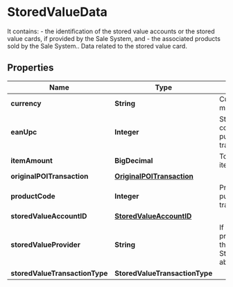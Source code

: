 

# StoredValueData

It contains: - the identification of the stored value accounts or the stored value cards, if provided by the Sale System, and - the associated products sold by the Sale System.. Data related to the stored value card.

## Properties

| Name | Type | Description | Notes |
|------------ | ------------- | ------------- | -------------|
|**currency** | **String** | Currency of a monetary amount. |  [optional] |
|**eanUpc** | **Integer** | Standard product code of item purchased with the transaction. |  [optional] |
|**itemAmount** | **BigDecimal** | Total amount of the item line. |  [optional] |
|**originalPOITransaction** | [**OriginalPOITransaction**](OriginalPOITransaction.md) |  |  [optional] |
|**productCode** | **Integer** | Product code of item purchased with the transaction. |  [optional] |
|**storedValueAccountID** | [**StoredValueAccountID**](StoredValueAccountID.md) |  |  [optional] |
|**storedValueProvider** | **String** | If more than one provider to manage on the POI, and StoredValueAccountID absent. |  [optional] |
|**storedValueTransactionType** | **StoredValueTransactionType** |  |  |



